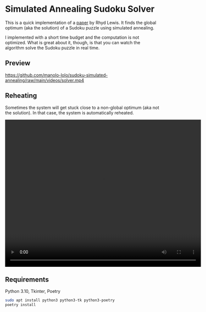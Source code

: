 # Simulated Annealing Sudoku Solver
This is a quick implementation of a [paper](https://link.springer.com/content/pdf/10.1007/s10732-007-9012-8.pdf) by Rhyd Lewis. 
It finds the global optimum (aka the solution) of a Sudoku puzzle using simulated annealing.

I implemented with a short time budget and the computation is not optimized.
What is great about it, though, is that you can watch the algorithm solve the Sudoku puzzle in real time.

## Preview

https://github.com/manolo-lolo/sudoku-simulated-annealing/raw/main/videos/solver.mp4


## Reheating
Sometimes the system will get stuck close to a non-global optimum (aka not the solution). In that case, the system is automatically reheated.

<video width="640" height="480" controls>
  <source src="https://github.com/manolo-lolo/sudoku-simulated-annealing/raw/main/videos/reheat.mp4" type="video/mp4">
  Your browser does not support the video tag.
</video>


## Requirements
Python 3.10, Tkinter, Poetry
```bash
sudo apt install python3 python3-tk python3-poetry
poetry install
```
